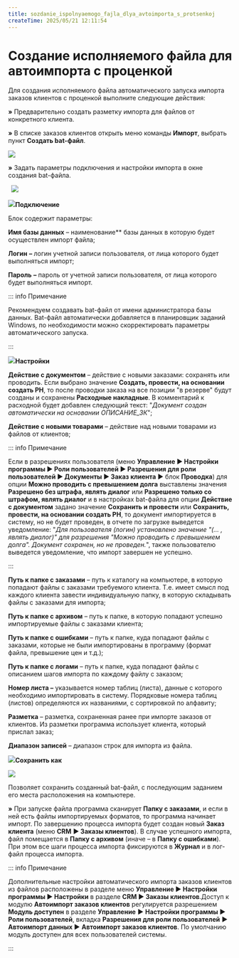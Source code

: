 ```yaml
---
title: sozdanie_ispolnyaemogo_fajla_dlya_avtoimporta_s_protsenkoj
createTime: 2025/05/21 12:11:54
---
```

# Создание исполняемого файла для автоимпорта с проценкой

Для создания исполняемого файла автоматического запуска импорта заказов клиентов с проценкой выполните следующие действия:

**»** Предварительно создать разметку импорта для файлов от конкретного клиента.

**»** В списке заказов клиентов открыть меню команды **Импорт**, выбрать пункт **Создать bat-файл**.

![](421.png)

**»** Задать параметры подключения и настройки импорта в окне создания bat-файла.

` `![](422.png)

![](006.png)**Подключение**

Блок содержит параметры:

**Имя базы данных** – наименование** базы данных в которую будет осуществлен импорт файла;

**Логин** **–** логин учетной записи пользователя, от лица которого будет выполняться импорт;

**Пароль** **–** пароль от учетной записи пользователя, от лица которого будет выполняться импорт.

::: info Примечание

Рекомендуем создавать bat-файл от имени администратора базы данных. Bat-файл автоматически добавляется в планировщик заданий Windows, по необходимости можно скорректировать параметры автоматического запуска.

:::

![](008.png)**Настройки** 

**Действие с документом** – действие с новыми заказами: сохранять или проводить. Если выбрано значение **Создать, провести, на основании создать РН**, то после проводки заказа на все позиции "в резерве" будут созданы и сохранены **Расходные накладные**. В комментарий к расходной будет добавлен следующий текст: "*Документ создан автоматически на основании ОПИСАНИЕ\_ЗК*";

**Действие с новыми товарами** – действие над новыми товарами из файлов от клиентов;

::: info Примечание

Если в разрешениях пользователя (меню **Управление ► Настройки программы ► Роли пользователей ► Разрешения для роли пользователей ► Документы ► Заказ клиента** ► блок **Проводка**) для опции **Можно проводить с превышением долга** выставлены значения **Разрешено без штрафа, являть диалог** или **Разрешено только со штрафом, являть диалог** и в настройках bat-файла для опции **Действие с документом** задано значение **Сохранить и провести** или **Сохранить, провести, на основании создать РН**, то документ импортируется в систему, но не будет проведен, в отчете по загрузке выведется уведомление: "*Для пользователя (логин) установлено значение "(… , являть диалог)" для разрешения "Можно проводить с превышением долга". Документ сохранен, но не проведен.*", также пользователю выведется уведомление, что импорт завершен не успешно.

:::

**Путь к папке с заказами** – путь к каталогу на компьютере, в которую попадают файлы с заказами требуемого клиента. Т.е. имеет смысл под каждого клиента завести индивидуальную папку, в которую складывать файлы с заказами для импорта;

**Путь к папке с архивом** – путь к папке, в которую попадают успешно импортируемые файлы с заказами клиента;

**Путь к папке с ошибками** – путь к папке, куда попадают файлы с заказами, которые не были импортированы в программу (формат файла, превышение цен и т.д.);

**Путь к папке с логами** – путь к папке, куда попадают файлы с описанием шагов импорта по каждому файлу с заказом;

**Номер листа –** указывается номер таблиц (листа), данные с которого необходимо импортировать в систему. Порядковые номера таблиц (листов) определяются их названиями, с сортировкой по алфавиту;

**Разметка** – разметка, сохраненная ранее при импорте заказов от клиентов. Из разметки программа использует клиента, который прислал заказ;

**Диапазон записей** – диапазон строк для импорта из файла.

![](009.png)**Сохранить как** 

![](423.png)

Позволяет сохранить созданный bat-файл,  с последующим заданием его места расположения на компьютере.

**»** При запуске файла программа сканирует **Папку с заказами**, и если в ней есть файлы импортируемых форматов, то программа начинает импорт. По завершению процесса импорта будет создан новый **Заказ клиента** (меню **CRM** **► Заказы клиентов**). В случае успешного импорта, файл помещается в **Папку с архивом** (иначе – в **Папку с ошибками**). При этом все шаги процесса импорта фиксируются в **Журнал** и в лог-файл процесса импорта.

::: info Примечание

Дополнительные настройки автоматического импорта заказов клиентов из файлов расположены в разделе меню **Управление ► Настройки программы ► Настройки** в разделе **CRM ► Заказы клиентов**.Доступ к модулю **Автоимпорт заказов клиентов** регулируется разрешением **Модуль доступен** в разделе **Управление** **►** **Настройки программы ►** **Роли пользователей**, вкладка **Разрешения для роли пользователей** **►** **Автоимпорт данных ►** **Автоимпорт заказов клиентов**. По умолчанию модуль доступен для всех пользователей системы.

:::

